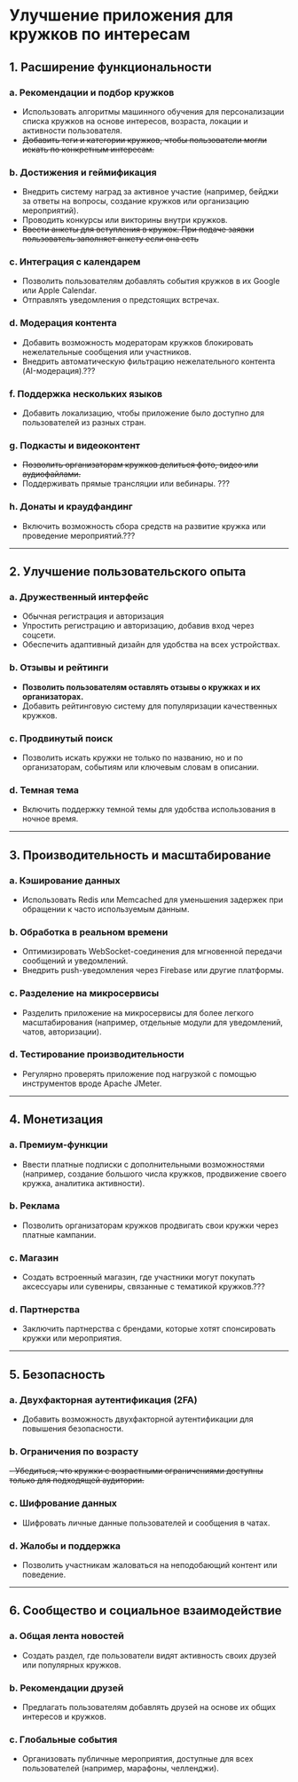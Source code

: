 # Улучшение приложения для кружков по интересам

## 1. Расширение функциональности

### a. Рекомендации и подбор кружков

- Использовать алгоритмы машинного обучения для персонализации списка кружков на основе интересов, возраста, локации и
  активности пользователя.
- ~~Добавить теги и категории кружков, чтобы пользователи могли искать по конкретным интересам.~~

### b. Достижения и геймификация

- Внедрить систему наград за активное участие (например, бейджи за ответы на вопросы, создание кружков или организацию
  мероприятий).
- Проводить конкурсы или викторины внутри кружков.
- ~~Ввести анкеты для вступления в кружок. При подаче заявки пользователь заполняет анкету если она есть~~

### c. Интеграция с календарем

- Позволить пользователям добавлять события кружков в их Google или Apple Calendar.
- Отправлять уведомления о предстоящих встречах.

### d. Модерация контента

- Добавить возможность модераторам кружков блокировать нежелательные сообщения или участников.
- Внедрить автоматическую фильтрацию нежелательного контента (AI-модерация).???

### f. Поддержка нескольких языков

- Добавить локализацию, чтобы приложение было доступно для пользователей из разных стран.

### g. Подкасты и видеоконтент

- ~~Позволить организаторам кружков делиться фото, видео или аудиофайлами.~~
- Поддерживать прямые трансляции или вебинары. ???

### h. Донаты и краудфандинг

- Включить возможность сбора средств на развитие кружка или проведение мероприятий.???

---

## 2. Улучшение пользовательского опыта

### a. Дружественный интерфейс

- Обычная регистрация и авторизация
- Упростить регистрацию и авторизацию, добавив вход через соцсети.
- Обеспечить адаптивный дизайн для удобства на всех устройствах.

### b. Отзывы и рейтинги

- **Позволить пользователям оставлять отзывы о кружках и их организаторах.**
- Добавить рейтинговую систему для популяризации качественных кружков.

### c. Продвинутый поиск

- Позволить искать кружки не только по названию, но и по организаторам, событиям или ключевым словам в описании.

### d. Темная тема

- Включить поддержку темной темы для удобства использования в ночное время.

---

## 3. Производительность и масштабирование

### a. Кэширование данных

- Использовать Redis или Memcached для уменьшения задержек при обращении к часто используемым данным.

### b. Обработка в реальном времени

- Оптимизировать WebSocket-соединения для мгновенной передачи сообщений и уведомлений.
- Внедрить push-уведомления через Firebase или другие платформы.

### c. Разделение на микросервисы

- Разделить приложение на микросервисы для более легкого масштабирования (например, отдельные модули для уведомлений,
  чатов, авторизации).

### d. Тестирование производительности

- Регулярно проверять приложение под нагрузкой с помощью инструментов вроде Apache JMeter.

---

## 4. Монетизация

### a. Премиум-функции

- Ввести платные подписки с дополнительными возможностями (например, создание большого числа кружков, продвижение своего
  кружка, аналитика активности).

### b. Реклама

- Позволить организаторам кружков продвигать свои кружки через платные кампании.

### c. Магазин

- Создать встроенный магазин, где участники могут покупать аксессуары или сувениры, связанные с тематикой кружков.???

### d. Партнерства

- Заключить партнерства с брендами, которые хотят спонсировать кружки или мероприятия.

---

## 5. Безопасность

### a. Двухфакторная аутентификация (2FA)

- Добавить возможность двухфакторной аутентификации для повышения безопасности.

### b. Ограничения по возрасту

~~- Убедиться, что кружки с возрастными ограничениями доступны только для подходящей аудитории.~~

### c. Шифрование данных

- Шифровать личные данные пользователей и сообщения в чатах.

### d. Жалобы и поддержка

- Позволить участникам жаловаться на неподобающий контент или поведение.

---

## 6. Сообщество и социальное взаимодействие

### a. Общая лента новостей

- Создать раздел, где пользователи видят активность своих друзей или популярных кружков.

### b. Рекомендации друзей

- Предлагать пользователям добавлять друзей на основе их общих интересов и кружков.

### c. Глобальные события

- Организовать публичные мероприятия, доступные для всех пользователей (например, марафоны, челленджи).
